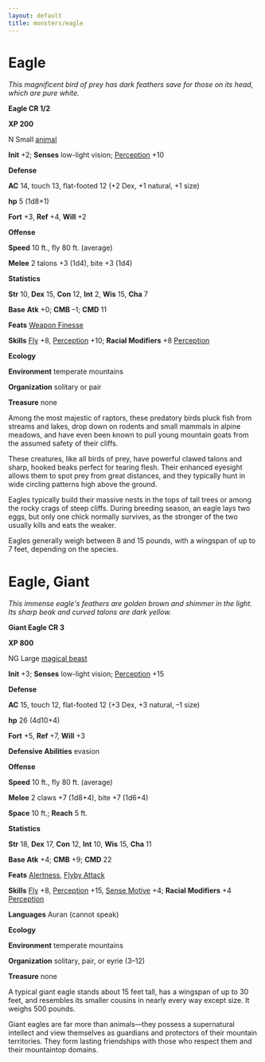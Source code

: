 ```yaml
---
layout: default
title: monsters/eagle
---
```

# Eagle

_This magnificent bird of prey has dark feathers save for those on its head, which are pure white._

**Eagle CR 1/2**

**XP 200**

N Small [animal](creatureTypes#_animal)

**Init** +2; **Senses** low-light vision; [Perception](../skills/perception#_perception) +10

**Defense**

**AC** 14, touch 13, flat-footed 12 (+2 Dex, +1 natural, +1 size)

**hp** 5 (1d8+1)

**Fort** +3, **Ref** +4, **Will** +2

**Offense**

**Speed** 10 ft., fly 80 ft. (average)

**Melee** 2 talons +3 (1d4), bite +3 (1d4)

**Statistics**

**Str** 10, **Dex** 15, **Con** 12, **Int** 2, **Wis** 15, **Cha** 7

**Base**  **Atk** +0; **CMB** –1; **CMD** 11

**Feats** [Weapon Finesse](../feats#_weapon-finesse)

**Skills** [Fly](../skills/fly#_fly) +8, [Perception](../skills/perception#_perception) +10; **Racial Modifiers** +8 [Perception](../skills/perception#_perception)

**Ecology**

**Environment** temperate mountains

**Organization** solitary or pair

**Treasure** none

Among the most majestic of raptors, these predatory birds pluck fish from streams and lakes, drop down on rodents and small mammals in alpine meadows, and have even been known to pull young mountain goats from the assumed safety of their cliffs.

These creatures, like all birds of prey, have powerful clawed talons and sharp, hooked beaks perfect for tearing flesh. Their enhanced eyesight allows them to spot prey from great distances, and they typically hunt in wide circling patterns high above the ground.

Eagles typically build their massive nests in the tops of tall trees or among the rocky crags of steep cliffs. During breeding season, an eagle lays two eggs, but only one chick normally survives, as the stronger of the two usually kills and eats the weaker.

Eagles generally weigh between 8 and 15 pounds, with a wingspan of up to 7 feet, depending on the species.

# Eagle, Giant

_This immense eagle's feathers are golden brown and shimmer in the light. Its sharp beak and curved talons are dark yellow._

**Giant Eagle CR 3**

**XP 800**

NG Large [magical beast](creatureTypes#_magical-beast)

**Init** +3; **Senses** low-light vision; [Perception](../skills/perception#_perception) +15

**Defense**

**AC** 15, touch 12, flat-footed 12 (+3 Dex, +3 natural, –1 size)

**hp** 26 (4d10+4)

**Fort** +5, **Ref** +7, **Will** +3

**Defensive Abilities** evasion

**Offense**

**Speed** 10 ft., fly 80 ft. (average)

**Melee** 2 claws +7 (1d8+4), bite +7 (1d6+4)

**Space** 10 ft.; **Reach** 5 ft.

**Statistics**

**Str** 18, **Dex** 17, **Con** 12, **Int** 10, **Wis** 15, **Cha** 11

**Base Atk** +4; **CMB** +9; **CMD** 22

**Feats** [Alertness](../feats#_alertness), [Flyby Attack](monsterFeats#_flyby-attack)

**Skills** [Fly](../skills/fly#_fly) +8, [Perception](../skills/perception#_perception) +15, [Sense Motive](../skills/senseMotive#_sense-motive) +4; **Racial Modifiers** +4 [Perception](../skills/perception#_perception)

**Languages** Auran (cannot speak)

**Ecology**

**Environment** temperate mountains

**Organization** solitary, pair, or eyrie (3–12)

**Treasure** none

A typical giant eagle stands about 15 feet tall, has a wingspan of up to 30 feet, and resembles its smaller cousins in nearly every way except size. It weighs 500 pounds.

Giant eagles are far more than animals—they possess a supernatural intellect and view themselves as guardians and protectors of their mountain territories. They form lasting friendships with those who respect them and their mountaintop domains.

